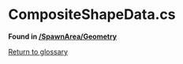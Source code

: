 # CompositeShapeData.cs
**Found in [/SpawnArea/Geometry](../BALLISTIC/Assets/Scripts/SpawnArea/Geometry/CompositeShapeData.cs)**

[Return to glossary](glossary.md)

